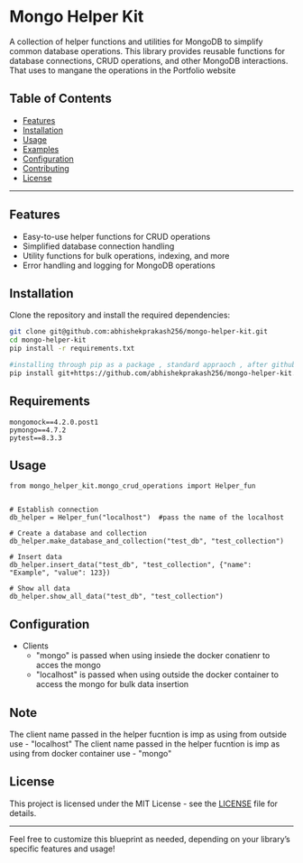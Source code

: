 
# Mongo Helper Kit

A collection of helper functions and utilities for MongoDB to simplify common database operations. This library provides reusable functions for database connections, CRUD operations, and other MongoDB interactions. That uses to mangane the operations in the Portfolio website 

## Table of Contents

- [Features](#features)
- [Installation](#installation)
- [Usage](#usage)
- [Examples](#examples)
- [Configuration](#configuration)
- [Contributing](#contributing)
- [License](#license)

---

## Features

- Easy-to-use helper functions for CRUD operations
- Simplified database connection handling
- Utility functions for bulk operations, indexing, and more
- Error handling and logging for MongoDB operations

## Installation

Clone the repository and install the required dependencies:

```bash
git clone git@github.com:abhishekprakash256/mongo-helper-kit.git
cd mongo-helper-kit
pip install -r requirements.txt

#installing through pip as a package , standard appraoch , after github auth done
pip install git+https://github.com/abhishekprakash256/mongo-helper-kit.git  

```

## Requirements 
```
mongomock==4.2.0.post1
pymongo==4.7.2
pytest==8.3.3
```

## Usage

```
from mongo_helper_kit.mongo_crud_operations import Helper_fun


# Establish connection
db_helper = Helper_fun("localhost")  #pass the name of the localhost

# Create a database and collection
db_helper.make_database_and_collection("test_db", "test_collection")

# Insert data
db_helper.insert_data("test_db", "test_collection", {"name": "Example", "value": 123})

# Show all data
db_helper.show_all_data("test_db", "test_collection")
```


## Configuration

- Clients 
    - "mongo" is passed when using insiede the docker conatienr to acces the mongo
    - "localhost" is passed when using outside the docker container to access the mongo for bulk data insertion


## Note

The client name passed in the helper fucntion is imp as using from outside use - "localhost"
The client name passed in the helper fucntion is imp as using from docker container use - "mongo"

## License

This project is licensed under the MIT License - see the [LICENSE](LICENSE) file for details.

---

Feel free to customize this blueprint as needed, depending on your library’s specific features and usage!